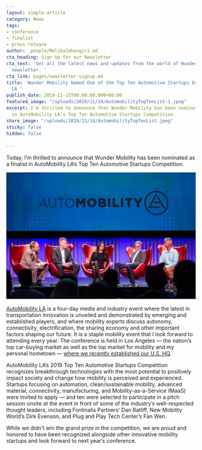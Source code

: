 ```yaml
---
layout: simple-article
category: News
tags:
- conference
- finalist
- press release
author: _people/MelikaJahangiri.md
cta_heading: Sign Up for our Newsletter
cta_text: 'Get all the latest news and updates from the world of Wunder in our monthly
  newsletter. '
cta_link: pages/newsletter-signup.md
title: 'Wunder Mobility Named One of the Top Ten Automotive Startups by Automobility
  LA '
publish_date: 2019-11-15T00:00:00.000+00:00
featured_image: "/uploads/2019/11/14/AutomobilityTopTenList-1.jpeg"
excerpt: I’m thrilled to announce that Wunder Mobility has been nominated as a finalist
  in AutoMobility LA’s Top Ten Automotive Startups Competition.
share_image: "/uploads/2019/11/14/AutomobilityTopTenList.jpeg"
sticky: false
hidden: false

---
```

Today, I’m thrilled to announce that Wunder Mobility has been nominated as a finalist in AutoMobility LA’s Top Ten Automotive Startups Competition.

![](/uploads/2019/11/14/AutomobilityTopTenBodyImage.jpeg)

[AutoMobility LA](https://automobilityla.com/) is a four-day media and industry event where the latest in transportation innovation is unveiled and demonstrated by emerging and established players, and where mobility experts discuss autonomy, connectivity, electrification, the sharing economy and other important factors shaping our future. It is a staple mobility event that I look forward to attending every year. The conference is held in Los Angeles — the nation’s top car-buying market as well as the top market for mobility and my personal hometown — [where we recently established our U.S. HQ](https://www.wundermobility.com/blog/wunder-mobility-launches-in-the-u-s).

AutoMobility LA’s 2019 Top Ten Automotive Startups Competition recognizes breakthrough technologies with the most potential to positively impact society and change how mobility is perceived and experienced. Startups focusing on automation, clean/sustainable mobility, advanced material, connectivity, manufacturing, and Mobility-as-a-Service (MaaS) were invited to apply — and ten were selected to participate in a pitch session onsite at the event in front of some of the industry’s well-respected thought leaders, including Fontinalis Partners’ Dan Ratliff, New Mobility World’s Dirk Evenson, and Plug and Play Tech Center’s Fan Wen.

While we didn’t win the grand prize in the competition, we are proud and honored to have been recognized alongside other innovative mobility startups and look forward to next year’s conference.